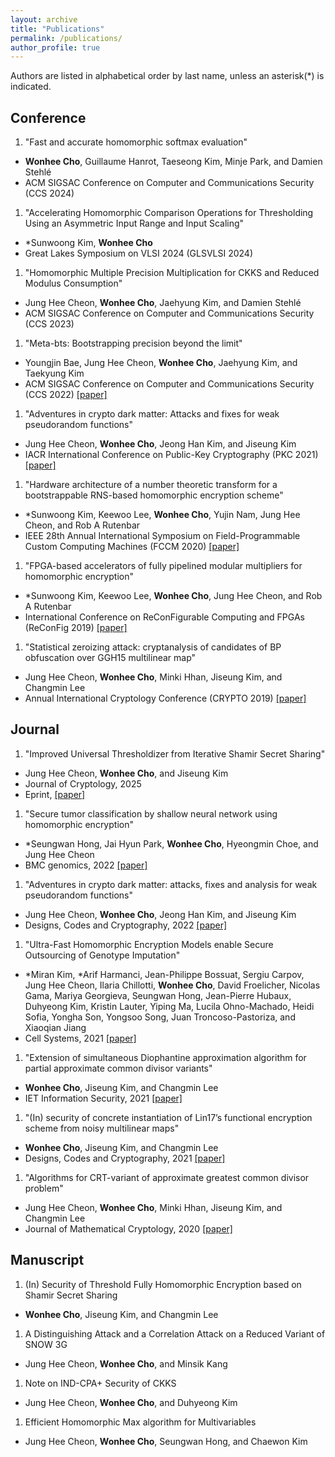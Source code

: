 ```yaml
---
layout: archive
title: "Publications"
permalink: /publications/
author_profile: true
---
```


Authors are listed in alphabetical order by last name, unless an asterisk(*) is indicated.

## Conference

1. "Fast and accurate homomorphic softmax evaluation"
- **Wonhee Cho**, Guillaume Hanrot, Taeseong Kim, Minje Park, and Damien Stehlé
- ACM SIGSAC Conference on Computer and Communications Security (CCS 2024)

1. "Accelerating Homomorphic Comparison Operations for Thresholding Using an Asymmetric Input Range and Input Scaling"
- \*Sunwoong Kim, **Wonhee Cho**
- Great Lakes Symposium on VLSI 2024 (GLSVLSI 2024)

1. "Homomorphic Multiple Precision Multiplication for CKKS and Reduced Modulus Consumption"
- Jung Hee Cheon, **Wonhee Cho**, Jaehyung Kim, and Damien Stehlé
- ACM SIGSAC Conference on Computer and Communications Security (CCS 2023)
  
1. "Meta-bts: Bootstrapping precision beyond the limit"
- Youngjin Bae, Jung Hee Cheon, **Wonhee Cho**, Jaehyung Kim, and Taekyung Kim
- ACM SIGSAC Conference on Computer and Communications Security (CCS 2022) [[paper]](https://dl.acm.org/doi/abs/10.1145/3548606.3560696)

1. "Adventures in crypto dark matter: Attacks and fixes for weak pseudorandom functions"
- Jung Hee Cheon, **Wonhee Cho**, Jeong Han Kim, and Jiseung Kim
- IACR International Conference on Public-Key Cryptography (PKC 2021) [[paper]](https://link.springer.com/chapter/10.1007/978-3-030-75248-4_26)

1. "Hardware architecture of a number theoretic transform for a bootstrappable RNS-based homomorphic encryption scheme"
- \*Sunwoong Kim, Keewoo Lee, **Wonhee Cho**, Yujin Nam, Jung Hee Cheon, and Rob A Rutenbar
- IEEE 28th Annual International Symposium on Field-Programmable Custom Computing Machines (FCCM 2020) [[paper]](https://ieeexplore.ieee.org/abstract/document/9114594)

1. "FPGA-based accelerators of fully pipelined modular multipliers for homomorphic encryption"
- \*Sunwoong Kim, Keewoo Lee, **Wonhee Cho**, Jung Hee Cheon, and Rob A Rutenbar
- International Conference on ReConFigurable Computing and FPGAs (ReConFig 2019) [[paper]](https://ieeexplore.ieee.org/abstract/document/8994793)

1. "Statistical zeroizing attack: cryptanalysis of candidates of BP obfuscation over GGH15 multilinear map"
- Jung Hee Cheon, **Wonhee Cho**, Minki Hhan, Jiseung Kim, and Changmin Lee
-  Annual International Cryptology Conference (CRYPTO 2019) [[paper]](https://link.springer.com/chapter/10.1007/978-3-030-26954-8_9)

## Journal

1. "Improved Universal Thresholdizer from Iterative Shamir Secret Sharing"
- Jung Hee Cheon, **Wonhee Cho**, and Jiseung Kim
- Journal of Cryptology, 2025
- Eprint, [[paper]](https://eprint.iacr.org/2023/545)
  
1. "Secure tumor classification by shallow neural network using homomorphic encryption"
- \*Seungwan Hong, Jai Hyun Park, **Wonhee Cho**, Hyeongmin Choe, and Jung Hee Cheon
- BMC genomics, 2022 [[paper]](https://bmcgenomics.biomedcentral.com/articles/10.1186/s12864-022-08469-w)

1. "Adventures in crypto dark matter: attacks, fixes and analysis for weak pseudorandom functions"
- Jung Hee Cheon, **Wonhee Cho**, Jeong Han Kim, and Jiseung Kim
- Designs, Codes and Cryptography, 2022 [[paper]](https://link.springer.com/article/10.1007/s10623-022-01071-x)


1. "Ultra-Fast Homomorphic Encryption Models enable Secure Outsourcing of Genotype Imputation"  
- \*Miran Kim, \*Arif Harmanci, Jean-Philippe Bossuat, Sergiu Carpov, Jung Hee Cheon, Ilaria Chillotti, **Wonhee Cho**, David Froelicher, Nicolas Gama, Mariya Georgieva, Seungwan Hong, Jean-Pierre Hubaux, Duhyeong Kim, Kristin Lauter, Yiping Ma, Lucila Ohno-Machado, Heidi Sofia, Yongha Son, Yongsoo Song, Juan Troncoso-Pastoriza, and Xiaoqian Jiang
- Cell Systems, 2021 [[paper]](https://www.sciencedirect.com/science/article/pii/S240547122100288X)

1. "Extension of simultaneous Diophantine approximation algorithm for partial approximate common divisor variants"
- **Wonhee Cho**, Jiseung Kim, and Changmin Lee
- IET Information Security, 2021 [[paper]](https://ietresearch.onlinelibrary.wiley.com/doi/full/10.1049/ise2.12032)

1. "(In) security of concrete instantiation of Lin17’s functional encryption scheme from noisy multilinear maps"
- **Wonhee Cho**, Jiseung Kim, and Changmin Lee
- Designs, Codes and Cryptography, 2021 [[paper]](https://link.springer.com/article/10.1007/s10623-021-00854-y)

1. "Algorithms for CRT-variant of approximate greatest common divisor problem"
- Jung Hee Cheon, **Wonhee Cho**, Minki Hhan, Jiseung Kim, and Changmin Lee
- Journal of Mathematical Cryptology, 2020 [[paper]](https://www.degruyter.com/document/doi/10.1515/jmc-2019-0031/html)

## Manuscript

1. (In) Security of Threshold Fully Homomorphic Encryption based on Shamir Secret Sharing
- **Wonhee Cho**, Jiseung Kim, and Changmin Lee

1. A Distinguishing Attack and a Correlation Attack on a Reduced Variant of SNOW 3G
- Jung Hee Cheon, **Wonhee Cho**, and Minsik Kang

1. Note on IND-CPA+ Security of CKKS 
- Jung Hee Cheon, **Wonhee Cho**, and Duhyeong Kim

1. Efficient Homomorphic Max algorithm for Multivariables
- Jung Hee Cheon, **Wonhee Cho**, Seungwan Hong, and Chaewon Kim
